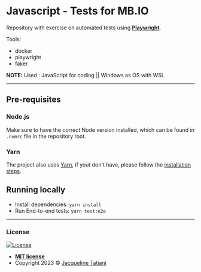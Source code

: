 
# Javascript - Tests for MB.IO

Repository with exercise on automated tests using **[Playwright](https://playwright.dev/)**.

Tools:

- docker
- playwright
- faker

**NOTE:** Used : JavaScript for coding || Windows as OS with WSL

-----------------------

## Pre-requisites

### Node.js

Make sure to have the correct Node version installed, which can be found in `.nvmrc` file in the repository root. 

### Yarn

The project also uses [Yarn](https://yarnpkg.com/), if yout don't have, please follow the  [installation steps](https://classic.yarnpkg.com/lang/en/docs/install/).


## Running locally

- Install dependencies: `yarn install`
- Run End-to-end tests: `yarn test:e2e`

-----------------------

### License

[![License](https://img.shields.io/:license-mit-blue.svg?style=flat-square)](http://badges.mit-license.org)

- **[MIT license](http://opensource.org/licenses/mit-license.php)**
- Copyright 2023 © <a href="https://github.com/jacqueqa" target="_blank">Jacqueline Tatiani</a>